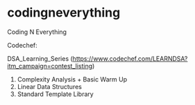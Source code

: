 # codingneverything
Coding N Everything

Codechef:

DSA_Learning_Series (https://www.codechef.com/LEARNDSA?itm_campaign=contest_listing)

1) Complexity Analysis + Basic Warm Up
2) Linear Data Structures
3) Standard Template Library


    

